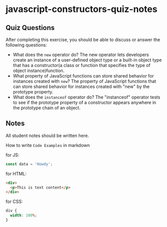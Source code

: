 # javascript-constructors-quiz-notes

## Quiz Questions

After completing this exercise, you should be able to discuss or answer the following questions:

- What does the `new` operator do?
  The new operator lets developers create an instance of a user-defined object type or a built-in object type that has a constructor(a class or function that specifies the type of object instance)function.
- What property of JavaScript functions can store shared behavior for instances created with `new`?
  The property of JavaScript functions that can store shared behavior for instances created with "new" by the prototype property.
- What does the `instanceof` operator do?
  The "instanceof" operator tests to see if the prototype property of a constructor appears anywhere in the prototype chain of an object.

## Notes

All student notes should be written here.

How to write `Code Examples` in markdown

for JS:

```javascript
const data = 'Howdy';
```

for HTML:

```html
<div>
  <p>This is text content</p>
</div>
```

for CSS:

```css
div {
  width: 100%;
}
```
